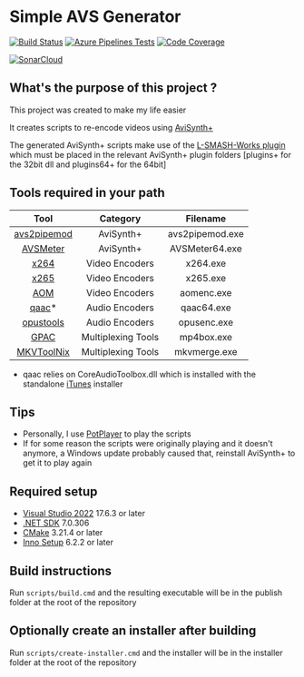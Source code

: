# Simple AVS Generator

[![Build Status](https://dev.azure.com/Shaylen/Personal/_apis/build/status/SimpleAVSGenerator?branchName=master)](https://dev.azure.com/Shaylen/Personal/_build/latest?definitionId=2&branchName=master) [![Azure Pipelines Tests](https://img.shields.io/azure-devops/tests/Shaylen/Personal/2)](https://dev.azure.com/Shaylen/Personal/_build/latest?definitionId=2&branchName=master) [![Code Coverage](https://img.shields.io/azure-devops/coverage/Shaylen/Personal/2?label=Code%20Coverage)](https://dev.azure.com/Shaylen/Personal/_build/latest?definitionId=2&branchName=master)

[![SonarCloud](https://sonarcloud.io/images/project_badges/sonarcloud-black.svg)](https://sonarcloud.io/summary/new_code?id=ShaylenReddy42_Simple-AVS-Generator)

## What's the purpose of this project ?

This project was created to make my life easier

It creates scripts to re-encode videos using [AviSynth+](https://github.com/AviSynth/AviSynthPlus/releases)

The generated AviSynth+ scripts make use of the [L-SMASH-Works plugin](https://github.com/HomeOfAviSynthPlusEvolution/L-SMASH-Works/releases) which must be placed in the relevant AviSynth+ plugin folders [plugins+ for the 32bit dll and plugins64+ for the 64bit]

## Tools required in your path

| Tool | Category | Filename |
| :--: | :------: | :------: |
| [avs2pipemod](https://github.com/chikuzen/avs2pipemod/releases) | AviSynth+          | avs2pipemod.exe |
| [AVSMeter](https://www.videohelp.com/software/AVSMeter)         | AviSynth+          | AVSMeter64.exe  |
| [x264](https://www.videohelp.com/software/x264-Encoder)         | Video Encoders     | x264.exe        |
| [x265](https://jeremylee.sh/bins/x265.7z)                       | Video Encoders     | x265.exe        |
| [AOM](https://jeremylee.sh/bins/aom.7z)                         | Video Encoders     | aomenc.exe      |
| [qaac](https://github.com/nu774/qaac/releases)*                 | Audio Encoders     | qaac64.exe      |
| [opustools](https://jeremylee.sh/bins/opus.7z)                  | Audio Encoders     | opusenc.exe     |
| [GPAC](https://gpac.wp.imt.fr/downloads/gpac-nightly-builds/)   | Multiplexing Tools | mp4box.exe      |
| [MKVToolNix](https://www.videohelp.com/software/MKVToolNix)     | Multiplexing Tools | mkvmerge.exe    |

* qaac relies on CoreAudioToolbox.dll which is installed with the standalone [iTunes](https://www.videohelp.com/software/iTunes) installer

## Tips

* Personally, I use [PotPlayer](https://www.videohelp.com/software/PotPlayer) to play the scripts
* If for some reason the scripts were originally playing and it doesn't anymore, a Windows update probably caused that, reinstall AviSynth+ to get it to play again

## Required setup

* [Visual Studio 2022](https://visualstudio.microsoft.com/vs/community/) 17.6.3 or later
* [.NET SDK](https://dotnet.microsoft.com/en-us/download/dotnet/7.0) 7.0.306
* [CMake](https://cmake.org/download/) 3.21.4 or later
* [Inno Setup](https://jrsoftware.org/isdl.php) 6.2.2 or later

## Build instructions

Run `scripts/build.cmd` and the resulting executable will be in the publish folder at the root of the repository

## Optionally create an installer after building

Run `scripts/create-installer.cmd` and the installer will be in the installer folder at the root of the repository

